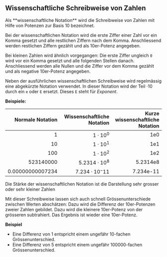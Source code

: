 ## Wissenschaftliche Schreibweise von Zahlen

<p class="alert alert-primary" markdown="1">
Als **wissenschaftliche Notation** wird die Schreibweise von Zahlen mit Hilfe von Potenzen zur Basis 10 bezeichnet. 
</p>

Bei der wissenschaftlichen Notation wird die erste Ziffer einer Zahl vor ein Komma gesetzt und alle restlichen Ziffern nach dem Komma. Anschliessend werden restlichen Ziffern gezählt und als 10er-Potenz angegeben. 

Bei kleinen Zahlen wird ähnlich vorgegangen: Die erste Ziffer ungleich `0` wird vor ein Komma gesetzt und alle folgenden Stellen danach. Anschliessend werden alle Nullen und die Ziffer vor dem Komma gezählt und als negative 10er-Potenz angegeben.
 
Neben der ausführlichen wissenschaftlichen Schreibweise wird regelmässig eine abgekürzte Notation verwendet. In dieser Notation wird der Teil $\cdot 10$ durch ein `e` oder `E` ersetzt. Dieses `E` steht für *Exponent*. 

**Beispiele:** 

| Normale Notation | Wissenschaftliche Notation | Kurze wissenschaftliche Notation |
| ---: | ---: | ---: |
| 1 | $1 \cdot 10^0$ | 1e0 |
| 10 | $1 \cdot 10^1$ | 1e1 |
| 100 | $1 \cdot 10^2$ | 1e2 |
| 523140000 | $5.2314 \cdot 10^8$ | 5.2314e8 |
| 0.00000000007234 | $7.234 \cdot 10^-11$ | 7.234e-11 |

Die Stärke der wissenschaftlichen Notation ist die Darstellung sehr grosser oder sehr kleiner Zahlen

Mit dieser Schreibweise lassen sich auch schnell Grössenunterschiede zwischen Werten abschätzen: Dazu wird die Differenz der 10er-Potenzen zweier Zahlen gebildet. Dazu wird die kleinere 10er-Potenz von der grösseren subtrahiert. Das Ergebnis ist wieder eine 10er-Potenz. 

**Beispiel**

- Eine Differenz von 1 entspricht einem ungefähr 10-fachen Grössenunterschied. 
- Eine Differenz von 5 entspricht einem ungefähr 100000-fachen Grössenunterschied.